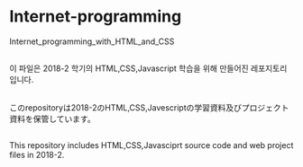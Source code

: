 # Internet-programming
Internet_programming_with_HTML_and_CSS
##
이 파일은 2018-2 학기의 HTML,CSS,Javascript 학습을 위해 만들어진 레포지토리입니다.
##
このrepositoryは2018-2のHTML,CSS,Javescriptの学習資料及びプロジェクト資料を保管しています。
##
This repository includes HTML,CSS,Javasciprt source code and web project files in 2018-2.
